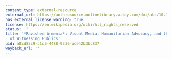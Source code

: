 ```yaml
---
content_type: external-resource
external_url: https://anthrosource.onlinelibrary.wiley.com/doi/abs/10.1525/aa.2006.108.1.214
has_external_license_warning: true
license: https://en.wikipedia.org/wiki/All_rights_reserved
status: ''
title: '*Ravished Armenia*: Visual Media, Humanitarian Advocacy, and the Formation
  of Witnessing Publics'
uid: a8cd85c9-c1c5-4488-9336-ace42b3bc837
wayback_url: ''
---
```

